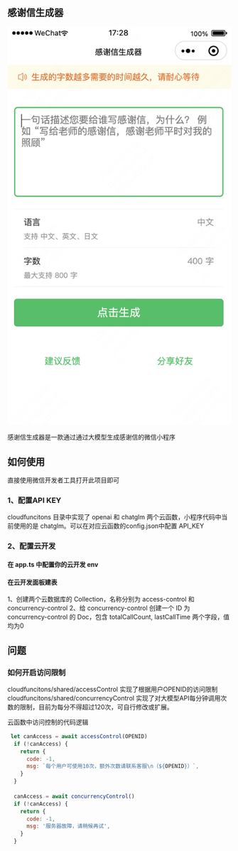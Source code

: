 ## 感谢信生成器
![Demo](/assets/demo.png "Demo")

感谢信生成器是一款通过通过大模型生成感谢信的微信小程序


## 如何使用
直接使用微信开发者工具打开此项目即可

### 1、配置API KEY
cloudfuncitons 目录中实现了 openai 和 chatglm 两个云函数，小程序代码中当前使用的是 chatglm。可以在对应云函数的config.json中配置 API_KEY

### 2、配置云开发

#### 在 app.ts 中配置你的云开发 env
#### 在云开发面板建表
1、创建两个云数据库的 Collection，名称分别为 access-control 和 concurrency-control
2、给 concurrency-control 创建一个 ID 为 concurrency-control 的 Doc，包含 totalCallCount, lastCallTime 两个字段，值均为0

## 问题

### 如何开启访问限制
cloudfuncitons/shared/accessControl 实现了根据用户OPENID的访问限制
cloudfuncitons/shared/concurrencyControl 实现了对大模型API每分钟调用次数的限制，目前为每分不得超过120次，可自行修改或扩展。

云函数中访问控制的代码逻辑
``` javascript 
 let canAccess = await accessControl(OPENID)
  if (!canAccess) {
    return {
      code: -1,
      msg: `每个用户可使用10次，额外次数请联系客服\n（${OPENID}）`,
    }
  }

  canAccess = await concurrencyControl()
  if (!canAccess) {
    return {
      code: -1,
      msg: '服务器故障，请稍候再试',
    }
  }
```